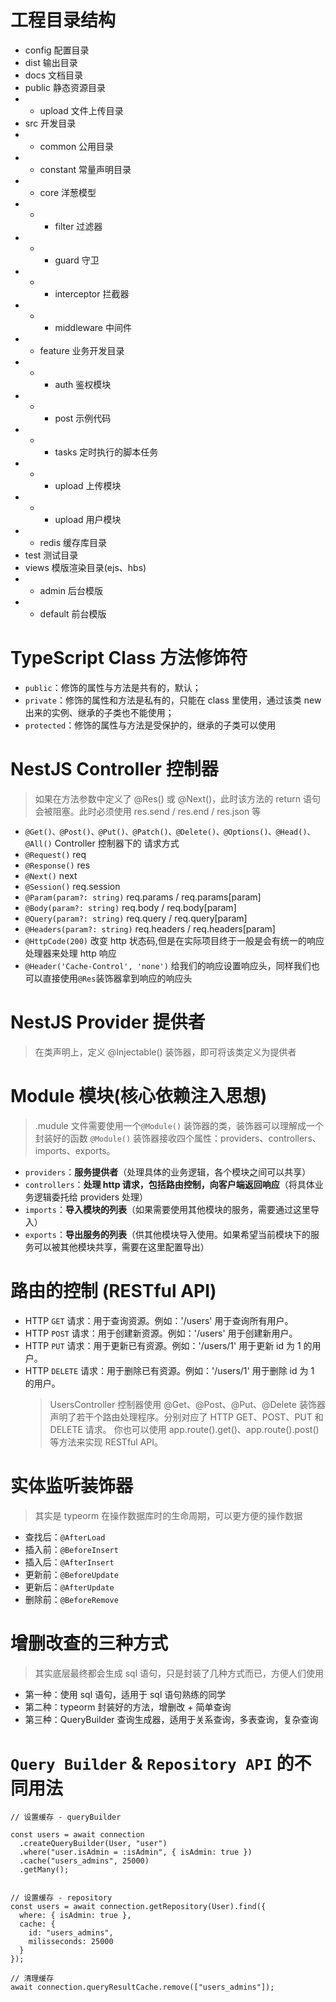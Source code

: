 # 工程目录结构

-   config 配置目录
-   dist 输出目录
-   docs 文档目录
-   public 静态资源目录
-   -   upload 文件上传目录
-   src 开发目录
-   -   common 公用目录
-   -   constant 常量声明目录
-   -   core 洋葱模型
-   -   -   filter 过滤器
-   -   -   guard 守卫
-   -   -   interceptor 拦截器
-   -   -   middleware 中间件
-   -   feature 业务开发目录
-   -   -   auth 鉴权模块
-   -   -   post 示例代码
-   -   -   tasks 定时执行的脚本任务
-   -   -   upload 上传模块
-   -   -   upload 用户模块
-   -   redis 缓存库目录
-   test 测试目录
-   views 模版渲染目录(ejs、hbs)
-   -   admin 后台模版
-   -   default 前台模版

# TypeScript Class 方法修饰符

-   `public`：修饰的属性与方法是共有的，默认；
-   `private`：修饰的属性和方法是私有的，只能在 class 里使用，通过该类 new 出来的实例、继承的子类也不能使用；
-   `protected`：修饰的属性与方法是受保护的，继承的子类可以使用

# NestJS Controller 控制器

> 如果在方法参数中定义了 @Res() 或 @Next()，此时该方法的 return 语句会被阻塞。此时必须使用 res.send / res.end / res.json 等

-   `@Get()、@Post()、@Put()、@Patch()、@Delete()、@Options()、@Head()、@All()` Controller 控制器下的 请求方式
-   `@Request()` req
-   `@Response()` res
-   `@Next()` next
-   `@Session()` req.session
-   `@Param(param?: string)` req.params / req.params[param]
-   `@Body(param?: string)` req.body / req.body[param]
-   `@Query(param?: string)` req.query / req.query[param]
-   `@Headers(param?: string)` req.headers / req.headers[param]
-   `@HttpCode(200)` 改变 http 状态码,但是在实际项目终于一般是会有统一的响应处理器来处理 http 响应
-   `@Header('Cache-Control', 'none')` 给我们的响应设置响应头，同样我们也可以直接使用`@Res`装饰器拿到响应的响应头

# NestJS Provider 提供者

> 在类声明上，定义 @Injectable() 装饰器，即可将该类定义为提供者

# Module 模块(核心依赖注入思想)

> .mudule 文件需要使用一个`@Module()` 装饰器的类，装饰器可以理解成一个封装好的函数
> `@Module()` 装饰器接收四个属性：providers、controllers、imports、exports。

-   `providers`：**服务提供者**（处理具体的业务逻辑，各个模块之间可以共享）
-   `controllers`：**处理 http 请求，包括路由控制，向客户端返回响应**（将具体业务逻辑委托给 providers 处理）
-   `imports`：**导入模块的列表**（如果需要使用其他模块的服务，需要通过这里导入）
-   `exports`：**导出服务的列表**（供其他模块导入使用。如果希望当前模块下的服务可以被其他模块共享，需要在这里配置导出）

# 路由的控制 (RESTful API)

-   HTTP `GET` 请求：用于查询资源。例如：'/users' 用于查询所有用户。
-   HTTP `POST` 请求：用于创建新资源。例如：'/users' 用于创建新用户。
-   HTTP `PUT` 请求：用于更新已有资源。例如：'/users/1' 用于更新 id 为 1 的用户。
-   HTTP `DELETE` 请求：用于删除已有资源。例如：'/users/1' 用于删除 id 为 1 的用户。
    > UsersController 控制器使用 @Get、@Post、@Put、@Delete 装饰器声明了若干个路由处理程序。分别对应了 HTTP GET、POST、PUT 和 DELETE 请求。
    > 你也可以使用 app.route().get()、app.route().post() 等方法来实现 RESTful API。

# 实体监听装饰器

> 其实是 typeorm 在操作数据库时的生命周期，可以更方便的操作数据

-   查找后：`@AfterLoad`
-   插入前：`@BeforeInsert`
-   插入后：`@AfterInsert`
-   更新前：`@BeforeUpdate`
-   更新后：`@AfterUpdate`
-   删除前：`@BeforeRemove`

# 增删改查的三种方式

> 其实底层最终都会生成 sql 语句，只是封装了几种方式而已，方便人们使用

-   第一种：使用 sql 语句，适用于 sql 语句熟练的同学
-   第二种：typeorm 封装好的方法，增删改 + 简单查询
-   第三种：QueryBuilder 查询生成器，适用于关系查询，多表查询，复杂查询

# `Query Builder` & `Repository API` 的不同用法

```
// 设置缓存 - queryBuilder

const users = await connection
  .createQueryBuilder(User, "user")
  .where("user.isAdmin = :isAdmin", { isAdmin: true })
  .cache("users_admins", 25000)
  .getMany();


// 设置缓存 - repository
const users = await connection.getRepository(User).find({
  where: { isAdmin: true },
  cache: {
    id: "users_admins",
    milisseconds: 25000
  }
});

// 清理缓存
await connection.queryResultCache.remove(["users_admins"]);
```
